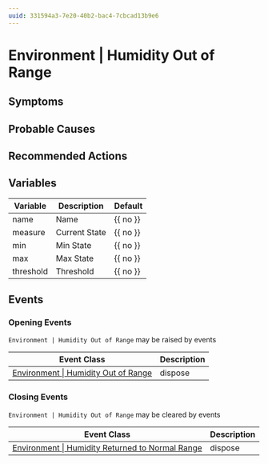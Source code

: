 ```yaml
---
uuid: 331594a3-7e20-40b2-bac4-7cbcad13b9e6
---
```

# Environment | Humidity Out of Range

## Symptoms

## Probable Causes

## Recommended Actions

## Variables

Variable | Description | Default
--- | --- | ---
name | Name | {{ no }}
measure | Current State | {{ no }}
min | Min State | {{ no }}
max | Max State | {{ no }}
threshold | Threshold | {{ no }}

## Events

### Opening Events
`Environment | Humidity Out of Range` may be raised by events

Event Class | Description
--- | ---
[Environment \| Humidity Out of Range](../../event-classes/environment/humidity-out-of-range.md) | dispose

### Closing Events
`Environment | Humidity Out of Range` may be cleared by events

Event Class | Description
--- | ---
[Environment \| Humidity Returned to Normal Range](../../event-classes/environment/humidity-returned-to-normal-range.md) | dispose
